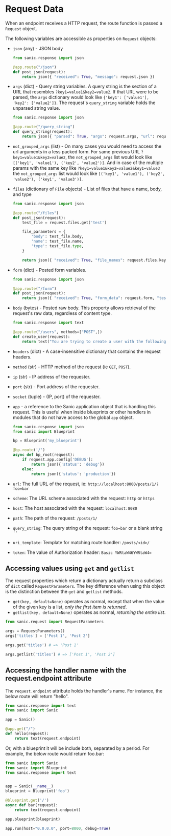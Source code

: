 # Request Data

When an endpoint receives a HTTP request, the route function is passed a
`Request` object.

The following variables are accessible as properties on `Request` objects:

- `json` (any) - JSON body

  ```python
  from sanic.response import json

  @app.route("/json")
  def post_json(request):
      return json({ "received": True, "message": request.json })
  ```

- `args` (dict) - Query string variables. A query string is the section of a
  URL that resembles `?key1=value1&key2=value2`. If that URL were to be parsed,
  the `args` dictionary would look like `{'key1': ['value1'], 'key2': ['value2']}`.
  The request's `query_string` variable holds the unparsed string value.

  ```python
  from sanic.response import json

  @app.route("/query_string")
  def query_string(request):
      return json({ "parsed": True, "args": request.args, "url": request.url, "query_string": request.query_string })
  ```

- `not_grouped_args` (list) - On many cases you would need to access the url arguments in
  a less packed form. For same previous URL `?key1=value1&key2=value2`, the
  `not_grouped_args` list would look like `[('key1', 'value1'), ('key2', 'value2')]`.
  And in case of the multiple params with the same key like `?key1=value1&key2=value2&key1=value3`
  the `not_grouped_args` list would look like `[('key1', 'value1'), ('key2', 'value2'), ('key1', 'value3')]`.

- `files` (dictionary of `File` objects) - List of files that have a name, body, and type

  ```python
  from sanic.response import json

  @app.route("/files")
  def post_json(request):
      test_file = request.files.get('test')

      file_parameters = {
          'body': test_file.body,
          'name': test_file.name,
          'type': test_file.type,
      }

      return json({ "received": True, "file_names": request.files.keys(), "test_file_parameters": file_parameters })
  ```

- `form` (dict) - Posted form variables.

  ```python
  from sanic.response import json

  @app.route("/form")
  def post_json(request):
      return json({ "received": True, "form_data": request.form, "test": request.form.get('test') })
  ```

- `body` (bytes) - Posted raw body. This property allows retrieval of the
  request's raw data, regardless of content type.

  ```python
  from sanic.response import text

  @app.route("/users", methods=["POST",])
  def create_user(request):
      return text("You are trying to create a user with the following POST: %s" % request.body)
  ```

- `headers` (dict) - A case-insensitive dictionary that contains the request headers.

- `method` (str) - HTTP method of the request (ie `GET`, `POST`).

- `ip` (str) - IP address of the requester.

- `port` (str) - Port address of the requester.

- `socket` (tuple) - (IP, port) of the requester.

- `app` - a reference to the Sanic application object that is handling this request. This is useful when inside blueprints or other handlers in modules that do not have access to the global `app` object.

  ```python
  from sanic.response import json
  from sanic import Blueprint

  bp = Blueprint('my_blueprint')

  @bp.route('/')
  async def bp_root(request):
      if request.app.config['DEBUG']:
          return json({'status': 'debug'})
      else:
          return json({'status': 'production'})

  ```
- `url`: The full URL of the request, ie: `http://localhost:8000/posts/1/?foo=bar`
- `scheme`: The URL scheme associated with the request: `http` or `https`
- `host`: The host associated with the request: `localhost:8080`
- `path`: The path of the request: `/posts/1/`
- `query_string`: The query string of the request: `foo=bar` or a blank string `''`
- `uri_template`: Template for matching route handler: `/posts/<id>/`
- `token`: The value of Authorization header: `Basic YWRtaW46YWRtaW4=`


## Accessing values using `get` and `getlist`

The request properties which return a dictionary actually return a subclass of
`dict` called `RequestParameters`. The key difference when using this object is
the distinction between the `get` and `getlist` methods.

- `get(key, default=None)` operates as normal, except that when the value of
  the given key is a list, *only the first item is returned*.
- `getlist(key, default=None)` operates as normal, *returning the entire list*.

```python
from sanic.request import RequestParameters

args = RequestParameters()
args['titles'] = ['Post 1', 'Post 2']

args.get('titles') # => 'Post 1'

args.getlist('titles') # => ['Post 1', 'Post 2']
```

## Accessing the handler name with the request.endpoint attribute

The `request.endpoint` attribute holds the handler's name. For instance, the below
route will return "hello".

```python
from sanic.response import text
from sanic import Sanic

app = Sanic()

@app.get("/")
def hello(request):
    return text(request.endpoint)
```

Or, with a blueprint it will be include both, separated by a period. For example,
 the below route would return foo.bar:

```python
from sanic import Sanic
from sanic import Blueprint
from sanic.response import text


app = Sanic(__name__)
blueprint = Blueprint('foo')

@blueprint.get('/')
async def bar(request):
    return text(request.endpoint)

app.blueprint(blueprint)

app.run(host="0.0.0.0", port=8000, debug=True)
```
